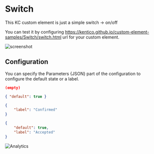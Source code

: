 # Switch

This KC custom element is just a simple switch -> on/off

You can test it by configuring https://kentico.github.io/custom-element-samples/Switch/switch.html url for your custom element.

![screenshot](https://amend.cz/inputs/switch.png)

## Configuration

You can specify the Parameters {JSON} part of the configuration to configure the default state or a label.

```json
(empty)
```

```json
{ "default": true }
```

```json
{
    "label": "Confirmed"
}
```

```json
{
    "default": true,
    "label": "Accepted"
}
```
![Analytics](https://kentico-ga-beacon.azurewebsites.net/api/UA-69014260-4/Kentico/custom-elements-samples/Switch?pixel)
